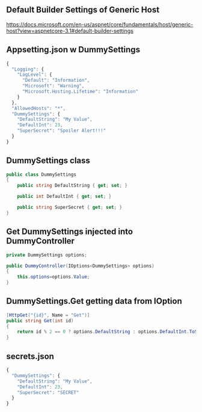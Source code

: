## Default Builder Settings of Generic Host
https://docs.microsoft.com/en-us/aspnet/core/fundamentals/host/generic-host?view=aspnetcore-3.1#default-builder-settings

## Appsetting.json w DummySettings

```javascript
{
  "Logging": {
    "LogLevel": {
      "Default": "Information",
      "Microsoft": "Warning",
      "Microsoft.Hosting.Lifetime": "Information"
    }
  },
  "AllowedHosts": "*",
  "DummySettings": {
    "DefaultString": "My Value",
    "DefaultInt": 23,
    "SuperSecret": "Spoiler Alert!!!"
  }
}
```
## DummySettings class

```csharp
public class DummySettings
{
    public string DefaultString { get; set; }

    public int DefaultInt { get; set; }

    public string SuperSecret { get; set; }
}
```
## Get DummySettings injected into DummyController
```csharp
private DummySettings options;

public DummyController(IOptions<DummySettings> options)
{
    this.options=options.Value;
}
```

## DummySettings.Get getting data from IOption
```csharp
[HttpGet("{id}", Name = "Get")]
public string Get(int id)
{
    return id % 2 == 0 ? options.DefaultString : options.DefaultInt.ToString();
}
```


## secrets.json
```javascript
{
  "DummySettings": {
    "DefaultString": "My Value",
    "DefaultInt": 23,
    "SuperSecret": "SECRET"
  }
}
```
